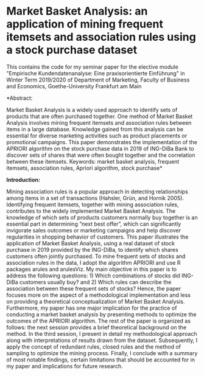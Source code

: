 # Market Basket Analysis: an application of mining frequent itemsets and association rules using a stock purchase dataset
This contains the code for my seminar paper for the elective module "Empirische Kundendatenanalyse: Eine praxisorientierte Einführung" in Winter Term 2019/2020 of Department of Marketing, Faculty of Business and Economics, Goethe-University Frankfurt am Main

*Abstract:

Market Basket Analysis is a widely used approach to identify sets of products that are often purchased together. One method of Market Basket Analysis involves mining frequent itemsets and association rules between items in a large database. Knowledge gained from this analysis can be essential for diverse marketing activities such as product placements or promotional campaigns. This paper demonstrates the implementation of the APRIORI algorithm on the stock purchase data in 2019 of ING-DiBa Bank to discover sets of shares that were often bought together and the correlation between these itemsets.
Keywords: market basket analysis, frequent itemsets, association rules, Apriori algorithm, stock purchase*

**Introduction:**

Mining association rules is a popular approach in detecting relationships among items in a set of transactions (Hahsler, Grün, and Hornik 2005). Identifying frequent itemsets, together with mining association rules, contributes to the widely implemented Market Basket Analysis. The knowledge of which sets of products customers normally buy together is an essential part in determining “next best offer”, which can significantly invigorate sales outcomes or marketing campaigns and help discover regularities in shopping behavior of customers.
This paper illustrates the application of Market Basket Analysis, using a real dataset of stock purchase in 2019 provided by the ING-DiBa, to identify which shares customers often jointly purchased. To mine frequent sets of stocks and association rules in the data, I adopt the algorithm APRIORI and use R packages arules and arulesViz. My main objective in this paper is to address the following questions: 1) Which combinations of stocks did ING-DiBa customers usually buy? and 2) Which rules can describe the association between these frequent sets of stocks? Hence, the paper focuses more on the aspect of a methodological implementation and less on providing a theoretical conceptualization of Market Basket Analysis. Furthermore, my paper has one major implication for the practice of conducting a market basket analysis by presenting methods to optimize the outcomes of the APRIORI algorithm.
The rest of the paper is organized as follows: the next session provides a brief theoretical background on the method. In the third session, I present in detail my methodological approach along with interpretations of results drawn from the dataset. Subsequently, I apply the concept of redundant rules, closed rules and the method of sampling to optimize the mining process. Finally, I conclude with a summary of most notable findings, certain limitations that should be accounted for in my paper and implications for future research.
